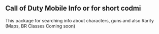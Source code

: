 ## Call of Duty Mobile Info or for short codmi

This package for searching info about characters, guns and also Rarity (Maps, BR Classes Coming soon)

